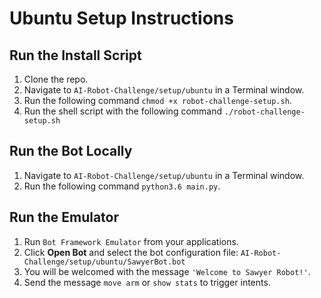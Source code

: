 # Ubuntu Setup Instructions

## Run the Install Script

1. Clone the repo.
1. Navigate to `AI-Robot-Challenge/setup/ubuntu` in a Terminal window.
1. Run the following command `chmod +x robot-challenge-setup.sh`.
1. Run the shell script with the following command `./robot-challenge-setup.sh`

## Run the Bot Locally

1. Navigate to `AI-Robot-Challenge/setup/ubuntu` in a Terminal window.
1. Run the following command `python3.6 main.py`.

## Run the Emulator

1. Run `Bot Framework Emulator` from your applications.
1. Click **Open Bot** and select the bot configuration file: `AI-Robot-Challenge/setup/ubuntu/SawyerBot.bot`
1. You will be welcomed with the message `'Welcome to Sawyer Robot!'`.
1. Send the message `move arm` or `show stats` to trigger intents.

